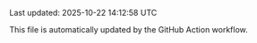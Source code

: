 Last updated: 2025-10-22 14:12:58 UTC

This file is automatically updated by the GitHub Action workflow.
